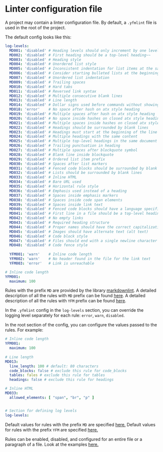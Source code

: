 # Linter configuration file

A project may contain a linter configuration file. By default, a `.yfmlint` file is used in the root of the project.

The default config looks like this:

```yaml
log-levels:
  MD001: 'disabled' # Heading levels should only increment by one level at a time
  MD002: 'disabled' # First heading should be a top-level heading~~
  MD003: 'disabled' # Heading style
  MD004: 'disabled' # Unordered list style
  MD005: 'disabled' # Inconsistent indentation for list items at the same level
  MD006: 'disabled' # Consider starting bulleted lists at the beginning of the line~~
  MD007: 'disabled' # Unordered list indentation
  MD009: 'disabled' # Trailing spaces
  MD010: 'disabled' # Hard tabs
  MD011: 'disabled' # Reversed link syntax
  MD012: 'disabled' # Multiple consecutive blank lines
  MD013: 'disabled' # Line length
  MD014: 'disabled' # Dollar signs used before commands without showing output
  MD018: 'error'    # No space after hash on atx style heading
  MD019: 'disabled' # Multiple spaces after hash on atx style heading
  MD020: 'disabled' # No space inside hashes on closed atx style heading
  MD021: 'disabled' # Multiple spaces inside hashes on closed atx style heading
  MD022: 'disabled' # Headings should be surrounded by blank lines
  MD023: 'disabled' # Headings must start at the beginning of the line
  MD024: 'disabled' # Multiple headings with the same content
  MD025: 'disabled' # Multiple top-level headings in the same document
  MD026: 'disabled' # Trailing punctuation in heading
  MD027: 'disabled' # Multiple spaces after blockquote symbol
  MD028: 'disabled' # Blank line inside blockquote
  MD029: 'disabled' # Ordered list item prefix
  MD030: 'disabled' # Spaces after list markers
  MD031: 'disabled' # Fenced code blocks should be surrounded by blank lines
  MD032: 'disabled' # Lists should be surrounded by blank lines
  MD033: 'disabled' # Inline HTML
  MD034: 'disabled' # Bare URL used
  MD035: 'disabled' # Horizontal rule style
  MD036: 'disabled' # Emphasis used instead of a heading
  MD037: 'disabled' # Spaces inside emphasis markers
  MD038: 'disabled' # Spaces inside code span elements
  MD039: 'disabled' # Spaces inside link text
  MD040: 'disabled' # Fenced code blocks should have a language specified
  MD041: 'disabled' # First line in a file should be a top-level heading
  MD042: 'disabled' # No empty links
  MD043: 'disabled' # Required heading structure
  MD044: 'disabled' # Proper names should have the correct capitalization
  MD045: 'disabled' # Images should have alternate text (alt text)
  MD046: 'disabled' # Code block style
  MD047: 'disabled' # Files should end with a single newline character
  MD048: 'disabled' # Code fence style
  
  YFM001: 'warn'    # Inline code length
  YFM002: 'warn'    # No header found in the file for the link text
  YFM003: 'error'   # Link is unreachable

# Inline code length
YFM001:
  maximum: 100
```

Rules with the prefix `MD` are provided by the library [markdownlint](https://github.com/DavidAnson/markdownlint).
A detailed description of all the rules with `MD` prefix can be found [here](https://github.com/DavidAnson/markdownlint/blob/main/doc/Rules.md).
A detailed description of all the rules with `YFM` prefix can be found [here](https://github.com/diplodoc-platform/transform/blob/master/src/transform/yfmlint/README.md).

In the `.yfmlint` config in the `log-levels` section, you can override the logging level separately for each rule: `error`, `warn`, `disabled`.

In the root section of the config, you can configure the values passed to the rules. For example:

```yaml
# Inline code length
YFM001:
  maximum: 100
  
# Line length
MD013:
  line_length: 100 # default: 80 characters
  code_blocks: false # exclude this rule for code_blocks
  tables: fales # exclude this rule for tables
  headings: false # exclude this rule for headings

# Inline HTML
MD033:
  allowed_elements: [ "span", "br", "p" ]


# Section for defining log levels
log-levels:
```

Default values for rules with the prefix `MD` are specified [here.](https://github.com/DavidAnson/markdownlint/blob/main/schema/.markdownlint.yaml)
Default values for rules with the prefix `YFM` are specified [here.](https://github.com/diplodoc-platform/transform/blob/master/src/transform/yfmlint/yfmlint.ts)

Rules can be enabled, disabled, and configured for an entire file or a paragraph of a file.
Look at the examples [here.](https://github.com/DavidAnson/markdownlint/blob/a852407c887ec60949aa5365ed964bab833f962f/README.md#configuration) 
